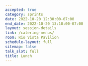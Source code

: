 ```yaml
---
accepted: true
category: sprints
date: 2022-10-20 12:30:00-07:00
end_date: 2022-10-20 13:10:00-07:00
layout: session-details
link: /catering-menus/
room: Rio Vista Pavilion
schedule-layout: full
sitemap: false
talk_slot: full
title: Lunch
---
```


